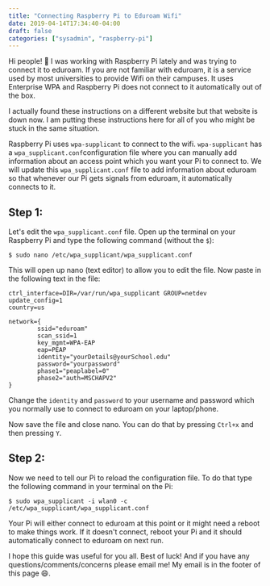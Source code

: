 ```yaml
---
title: "Connecting Raspberry Pi to Eduroam Wifi"
date: 2019-04-14T17:34:40-04:00
draft: false
categories: ["sysadmin", "raspberry-pi"]
---
```


Hi people! :wave: I was working with Raspberry Pi lately and was trying to connect it to eduroam. If you are not familiar with eduroam, it is a service used by most universities to provide Wifi on their campuses. It uses Enterprise WPA and Raspberry Pi does not connect to it automatically out of the box.

I actually found these instructions on a different website but that website is down now. I am putting these instructions here for all of you who might be stuck in the same situation.

Raspberry Pi uses `wpa-supplicant` to connect to the wifi. `wpa-supplicant` has a `wpa_supplicant.conf`configuration file where you can manually add information about an access point which you want your Pi to connect to. We will update this `wpa_supplicant.conf` file to add information about eduroam so that whenever our Pi gets signals from eduroam, it automatically connects to it.

Step 1:
--------

Let's edit the `wpa_supplicant.conf` file. Open up the terminal on your Raspberry Pi and type the following command (without the `$`):

```
$ sudo nano /etc/wpa_supplicant/wpa_supplicant.conf
```

This will open up nano (text editor) to allow you to edit the file. Now paste in the following text in the file:

```
ctrl_interface=DIR=/var/run/wpa_supplicant GROUP=netdev
update_config=1
country=us

network={
        ssid="eduroam"
        scan_ssid=1
        key_mgmt=WPA-EAP
        eap=PEAP
        identity="yourDetails@yourSchool.edu"
        password="yourpassword"
        phase1="peaplabel=0"
        phase2="auth=MSCHAPV2"
}
```

Change the `identity` and `password` to your username and password which you normally use to connect to eduroam on your laptop/phone. 

Now save the file and close nano. You can do that by pressing `Ctrl+x` and then pressing `Y`.

Step 2:
--------

Now we need to tell our Pi to reload the configuration file. To do that type the following command in your terminal on the Pi:

```
$ sudo wpa_supplicant -i wlan0 -c /etc/wpa_supplicant/wpa_supplicant.conf
```

Your Pi will either connect to eduroam at this point or it might need a reboot to make things work. If it doesn't connect, reboot your Pi and it should automatically connect to eduroam on next run.

I hope this guide was useful for you all. Best of luck! And if you have any questions/comments/concerns please email me! My email is in the footer of this page :smile:. 






